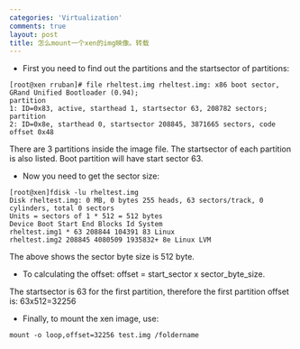 ```yaml
--- 
categories: 'Virtualization'
comments: true
layout: post
title: 怎么mount一个xen的img映像。转载
---
```


+ First you need to find out the partitions and the startsector of partitions:

```
[root@xen rruban]# file rheltest.img rheltest.img: x86 boot sector, GRand Unified Bootloader (0.94); 
partition 
1: ID=0x83, active, starthead 1, startsector 63, 208782 sectors; partition 
2: ID=0x8e, starthead 0, startsector 208845, 3871665 sectors, code offset 0x48
```

There are 3 partitions inside the image file. The startsector of each partition is also listed. Boot partition will have start sector 63.

+ Now you need to get the sector size:

```
[root@xen]fdisk -lu rheltest.img
Disk rheltest.img: 0 MB, 0 bytes 255 heads, 63 sectors/track, 0 cylinders, total 0 sectors 
Units = sectors of 1 * 512 = 512 bytes 
Device Boot Start End Blocks Id System 
rheltest.img1 * 63 208844 104391 83 Linux 
rheltest.img2 208845 4080509 1935832+ 8e Linux LVM 
```

The above shows the sector byte size is 512 byte.

+ To calculating the offset: offset = start_sector x sector_byte_size.

The startsector is 63 for the first partition, therefore the first partition offset is: 63x512=32256

+ Finally, to mount the xen image, use:

```
mount -o loop,offset=32256 test.img /foldername
```

